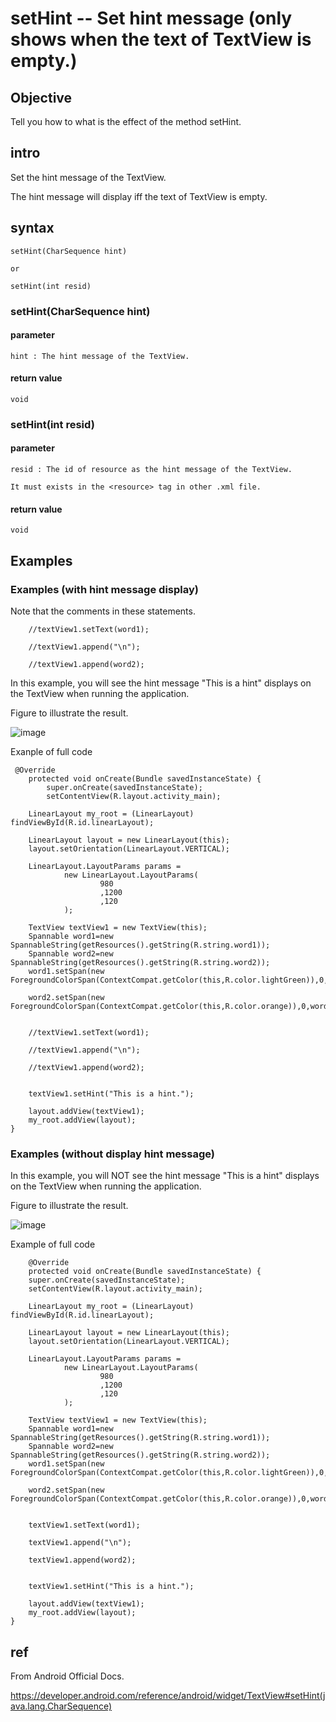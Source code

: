 # setHint -- Set hint message (only shows when the text of TextView is empty.)
## Objective
Tell you how to what is the effect of the method setHint.

## intro
Set the hint message of the TextView. 

The hint message will display iff the text of TextView is empty.

## syntax

    setHint(CharSequence hint)
    
    or
    
    setHint(int resid)
    
### setHint(CharSequence hint)
#### parameter 
    
    hint : The hint message of the TextView.
 #### return value 
    void
    
### setHint(int resid)
#### parameter 
    
    resid : The id of resource as the hint message of the TextView.
    
    It must exists in the <resource> tag in other .xml file.
    
 #### return value 
    void
 ## Examples
 ### Examples (with hint message display)
 
 Note that the comments in these statements.
 
        //textView1.setText(word1);

        //textView1.append("\n");

        //textView1.append(word2);
        
In this example, you will see the hint message "This is a hint" displays on the TextView when running the application.  

Figure to illustrate the result.

![image](https://github.com/40843245/PhoneDevelopment/assets/75050655/926a3acf-d852-4338-9f83-c873ba414e92)

Exanple of full code
 
     @Override
        protected void onCreate(Bundle savedInstanceState) {
            super.onCreate(savedInstanceState);
            setContentView(R.layout.activity_main);

        LinearLayout my_root = (LinearLayout) findViewById(R.id.linearLayout);

        LinearLayout layout = new LinearLayout(this);
        layout.setOrientation(LinearLayout.VERTICAL);

        LinearLayout.LayoutParams params =
                new LinearLayout.LayoutParams(
                        980
                        ,1200
                        ,120
                );

        TextView textView1 = new TextView(this);
        Spannable word1=new SpannableString(getResources().getString(R.string.word1));
        Spannable word2=new SpannableString(getResources().getString(R.string.word2));
        word1.setSpan(new ForegroundColorSpan(ContextCompat.getColor(this,R.color.lightGreen)),0,word1.length(),Spannable.SPAN_EXCLUSIVE_EXCLUSIVE);

        word2.setSpan(new ForegroundColorSpan(ContextCompat.getColor(this,R.color.orange)),0,word2.length(),Spannable.SPAN_EXCLUSIVE_EXCLUSIVE);


        //textView1.setText(word1);

        //textView1.append("\n");

        //textView1.append(word2);


        textView1.setHint("This is a hint.");

        layout.addView(textView1);
        my_root.addView(layout);
    }
 
 ### Examples (without display hint message)

In this example, you will NOT see the hint message "This is a hint" displays on the TextView when running the application.  

Figure to illustrate the result.

 ![image](https://github.com/40843245/PhoneDevelopment/assets/75050655/3b526ef6-8984-4839-9f57-180835d13042)
 
 Example of full code
    
        @Override
        protected void onCreate(Bundle savedInstanceState) {
        super.onCreate(savedInstanceState);
        setContentView(R.layout.activity_main);

        LinearLayout my_root = (LinearLayout) findViewById(R.id.linearLayout);

        LinearLayout layout = new LinearLayout(this);
        layout.setOrientation(LinearLayout.VERTICAL);

        LinearLayout.LayoutParams params =
                new LinearLayout.LayoutParams(
                        980
                        ,1200
                        ,120
                );

        TextView textView1 = new TextView(this);
        Spannable word1=new SpannableString(getResources().getString(R.string.word1));
        Spannable word2=new SpannableString(getResources().getString(R.string.word2));
        word1.setSpan(new ForegroundColorSpan(ContextCompat.getColor(this,R.color.lightGreen)),0,word1.length(),Spannable.SPAN_EXCLUSIVE_EXCLUSIVE);

        word2.setSpan(new ForegroundColorSpan(ContextCompat.getColor(this,R.color.orange)),0,word2.length(),Spannable.SPAN_EXCLUSIVE_EXCLUSIVE);


        textView1.setText(word1);

        textView1.append("\n");

        textView1.append(word2);


        textView1.setHint("This is a hint.");

        layout.addView(textView1);
        my_root.addView(layout);
    }

 
 ## ref
 From Android Official Docs.
 
https://developer.android.com/reference/android/widget/TextView#setHint(java.lang.CharSequence)


